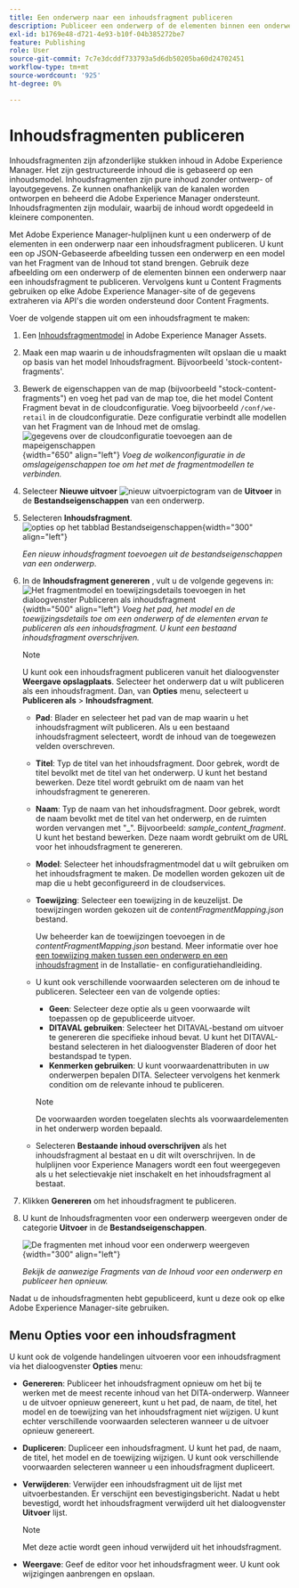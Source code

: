 ```yaml
---
title: Een onderwerp naar een inhoudsfragment publiceren
description: Publiceer een onderwerp of de elementen binnen een onderwerp aan een Fragment van de Inhoud in AEM Gidsen.  Leer hoe te om de aanwezige Fragments van de Inhoud voor een onderwerp te bekijken en hen opnieuw te publiceren.
exl-id: b1769e48-d721-4e93-b10f-04b385272be7
feature: Publishing
role: User
source-git-commit: 7c7e3dcddf733793a5d6db50205ba60d24702451
workflow-type: tm+mt
source-wordcount: '925'
ht-degree: 0%

---
```


# Inhoudsfragmenten publiceren

Inhoudsfragmenten zijn afzonderlijke stukken inhoud in Adobe Experience Manager. Het zijn gestructureerde inhoud die is gebaseerd op een inhoudsmodel. Inhoudsfragmenten zijn pure inhoud zonder ontwerp- of layoutgegevens. Ze kunnen onafhankelijk van de kanalen worden ontworpen en beheerd die Adobe Experience Manager ondersteunt. Inhoudsfragmenten zijn modulair, waarbij de inhoud wordt opgedeeld in kleinere componenten.

Met Adobe Experience Manager-hulplijnen kunt u een onderwerp of de elementen in een onderwerp naar een inhoudsfragment publiceren. U kunt een op JSON-Gebaseerde afbeelding tussen een onderwerp en een model van het Fragment van de Inhoud tot stand brengen. Gebruik deze afbeelding om een onderwerp of de elementen binnen een onderwerp naar een inhoudsfragment te publiceren. Vervolgens kunt u Content Fragments gebruiken op elke Adobe Experience Manager-site of de gegevens extraheren via API&#39;s die worden ondersteund door Content Fragments.


Voer de volgende stappen uit om een inhoudsfragment te maken:

1. Een [Inhoudsfragmentmodel](https://experienceleague.adobe.com/docs/experience-manager-65/assets/content-fragments/content-fragments-models.html?lang=en) in Adobe Experience Manager Assets.
1. Maak een map waarin u de inhoudsfragmenten wilt opslaan die u maakt op basis van het model Inhoudsfragment. Bijvoorbeeld &#39;stock-content-fragments&#39;.
1. Bewerk de eigenschappen van de map (bijvoorbeeld &quot;stock-content-fragments&quot;) en voeg het pad van de map toe, die het model Content Fragment bevat in de cloudconfiguratie.
Voeg bijvoorbeeld `/conf/we-retail` in de cloudconfiguratie. Deze configuratie verbindt alle modellen van het Fragment van de Inhoud met de omslag.\
   ![gegevens over de cloudconfiguratie toevoegen aan de mapeigenschappen](images/fragment-folder-cloud-configuration.png){width="650" align="left"}
   *Voeg de wolkenconfiguratie in de omslageigenschappen toe om het met de fragmentmodellen te verbinden.*

1. Selecteer **Nieuwe uitvoer** ![nieuw uitvoerpictogram](./images/Add_icon.svg) van de **Uitvoer** in de **Bestandseigenschappen** van een onderwerp.
1. Selecteren **Inhoudsfragment**.\
   ![opties op het tabblad Bestandseigenschappen](./images/file-properties-outputs-tab.png){width="300" align="left"}

   *Een nieuw inhoudsfragment toevoegen uit de bestandseigenschappen van een onderwerp*.

1. In de **Inhoudsfragment genereren** , vult u de volgende gegevens in:
   ![Het fragmentmodel en toewijzingsdetails toevoegen in het dialoogvenster Publiceren als inhoudsfragment](images/content-fragment-publish.png){width="500" align="left"}
   *Voeg het pad, het model en de toewijzingsdetails toe om een onderwerp of de elementen ervan te publiceren als een inhoudsfragment. U kunt een bestaand inhoudsfragment overschrijven.*

   >[!NOTE]
   >
   >U kunt ook een inhoudsfragment publiceren vanuit het dialoogvenster **Weergave opslagplaats**. Selecteer het onderwerp dat u wilt publiceren als een inhoudsfragment. Dan, van **Opties** menu, selecteert u **Publiceren als** > **Inhoudsfragment**.

   * **Pad**: Blader en selecteer het pad van de map waarin u het inhoudsfragment wilt publiceren. Als u een bestaand inhoudsfragment selecteert, wordt de inhoud van de toegewezen velden overschreven.
   * **Titel**: Typ de titel van het inhoudsfragment. Door gebrek, wordt de titel bevolkt met de titel van het onderwerp. U kunt het bestand bewerken. Deze titel wordt gebruikt om de naam van het inhoudsfragment te genereren.
   * **Naam**: Typ de naam van het inhoudsfragment. Door gebrek, wordt de naam bevolkt met de titel van het onderwerp, en de ruimten worden vervangen met &quot;_&quot;. Bijvoorbeeld: *sample_content_fragment*. U kunt het bestand bewerken.  Deze naam wordt gebruikt om de URL voor het inhoudsfragment te genereren.
   * **Model**: Selecteer het inhoudsfragmentmodel dat u wilt gebruiken om het inhoudsfragment te maken. De modellen worden gekozen uit de map die u hebt geconfigureerd in de cloudservices.
   * **Toewijzing**: Selecteer een toewijzing in de keuzelijst. De toewijzingen worden gekozen uit de *contentFragmentMapping.json* bestand.



     Uw beheerder kan de toewijzingen toevoegen in de *contentFragmentMapping.json* bestand. Meer informatie over hoe [een toewijzing maken tussen een onderwerp en een inhoudsfragment](../cs-install-guide/conf-content-fragment-mapping-cs.md) in de Installatie- en configuratiehandleiding.

   * U kunt ook verschillende voorwaarden selecteren om de inhoud te publiceren.  Selecteer een van de volgende opties:


      * **Geen**: Selecteer deze optie als u geen voorwaarde wilt toepassen op de gepubliceerde uitvoer.
      * **DITAVAL gebruiken**: Selecteer het DITAVAL-bestand om uitvoer te genereren die specifieke inhoud bevat. U kunt het DITAVAL-bestand selecteren in het dialoogvenster Bladeren of door het bestandspad te typen.
      * **Kenmerken gebruiken**: U kunt voorwaardenattributen in uw onderwerpen bepalen DITA. Selecteer vervolgens het kenmerk condition om de relevante inhoud te publiceren.
     >[!NOTE]
     > 
     >De voorwaarden worden toegelaten slechts als voorwaardelementen in het onderwerp worden bepaald.



   * Selecteren **Bestaande inhoud overschrijven** als het inhoudsfragment al bestaat en u dit wilt overschrijven. In de hulplijnen voor Experience Managers wordt een fout weergegeven als u het selectievakje niet inschakelt en het inhoudsfragment al bestaat.
1. Klikken **Genereren** om het inhoudsfragment te publiceren.

1. U kunt de Inhoudsfragmenten voor een onderwerp weergeven onder de categorie **Uitvoer** in de **Bestandseigenschappen**.

   ![De fragmenten met inhoud voor een onderwerp weergeven](images/outputs-options-menu.png){width="300" align="left"}

   *Bekijk de aanwezige Fragments van de Inhoud voor een onderwerp en publiceer hen opnieuw.*


Nadat u de inhoudsfragmenten hebt gepubliceerd, kunt u deze ook op elke Adobe Experience Manager-site gebruiken.




## Menu Opties voor een inhoudsfragment

U kunt ook de volgende handelingen uitvoeren voor een inhoudsfragment via het dialoogvenster **Opties** menu:

* **Genereren**: Publiceer het inhoudsfragment opnieuw om het bij te werken met de meest recente inhoud van het DITA-onderwerp. Wanneer u de uitvoer opnieuw genereert, kunt u het pad, de naam, de titel, het model en de toewijzing van het inhoudsfragment niet wijzigen. U kunt echter verschillende voorwaarden selecteren wanneer u de uitvoer opnieuw genereert.

* **Dupliceren**: Dupliceer een inhoudsfragment. U kunt het pad, de naam, de titel, het model en de toewijzing wijzigen. U kunt ook verschillende voorwaarden selecteren wanneer u een inhoudsfragment dupliceert.

* **Verwijderen**: Verwijder een inhoudsfragment uit de lijst met uitvoerbestanden. Er verschijnt een bevestigingsbericht. Nadat u hebt bevestigd, wordt het inhoudsfragment verwijderd uit het dialoogvenster **Uitvoer** lijst.

  >[!NOTE]
  >
  > Met deze actie wordt geen inhoud verwijderd uit het inhoudsfragment.

* **Weergave**: Geef de editor voor het inhoudsfragment weer. U kunt ook wijzigingen aanbrengen en opslaan.


